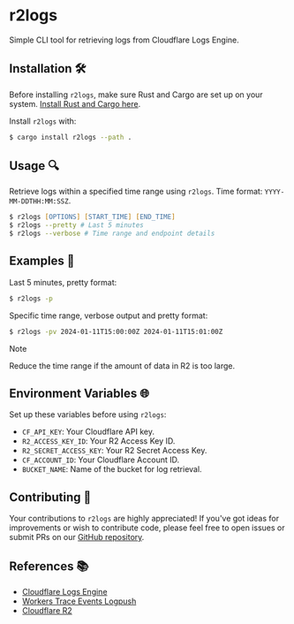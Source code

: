 # r2logs
Simple CLI tool for retrieving logs from Cloudflare Logs Engine.

## Installation 🛠️
Before installing `r2logs`, make sure Rust and Cargo are set up on your system. [Install Rust and Cargo here](https://www.rust-lang.org/tools/install).

Install `r2logs` with:
```zsh
$ cargo install r2logs --path .
```

## Usage 🔍
Retrieve logs within a specified time range using `r2logs`. Time format: `YYYY-MM-DDTHH:MM:SSZ`.

```zsh
$ r2logs [OPTIONS] [START_TIME] [END_TIME]
$ r2logs --pretty # Last 5 minutes
$ r2logs --verbose # Time range and endpoint details
```
## Examples 📝

Last 5 minutes, pretty format:
  ```zsh
  $ r2logs -p
  ```

Specific time range, verbose output and pretty format:
  ```zsh
  $ r2logs -pv 2024-01-11T15:00:00Z 2024-01-11T15:01:00Z
  ```

> [!NOTE]
> Reduce the time range if the amount of data in R2 is too large.

## Environment Variables 🌐
Set up these variables before using `r2logs`:

- `CF_API_KEY`: Your Cloudflare API key.
- `R2_ACCESS_KEY_ID`: Your R2 Access Key ID.
- `R2_SECRET_ACCESS_KEY`: Your R2 Secret Access Key.
- `CF_ACCOUNT_ID`: Your Cloudflare Account ID.
- `BUCKET_NAME`: Name of the bucket for log retrieval.

## Contributing 👐
Your contributions to `r2logs` are highly appreciated! If you've got ideas for improvements or wish to contribute code, please feel free to open issues or submit PRs on our [GitHub repository](https://github.com/nuts3745/r2logs).

## References 📚
- [Cloudflare Logs Engine](https://developers.cloudflare.com/logs/r2-log-retrieval/)
- [Workers Trace Events Logpush](https://developers.cloudflare.com/workers/observability/logpush/)
- [Cloudflare R2](https://developers.cloudflare.com/r2/)